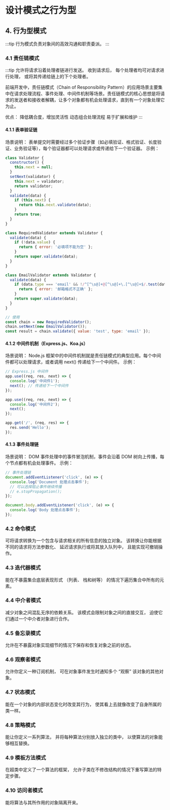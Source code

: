 # 设计模式之行为型

## 4. 行为型模式

:::tip
行为模式负责对象间的高效沟通和职责委派。
:::

### 4.1 责任链模式

:::tip
允许将请求沿着处理者链进行发送。 收到请求后， 每个处理者均可对请求进行处理， 或将其传递给链上的下个处理者。

前端开发中，责任链模式（Chain of Responsibility Pattern）的应用场景主要集中在请求处理流程、事件处理、中间件机制等场景。责任链模式的核心思想是将请求的发送者和接收者解耦，让多个对象都有机会处理请求，直到有一个对象处理它为止。

优点：
降低耦合度，增加灵活性
动态组合处理流程
易于扩展和维护
:::

#### 4.1.1 表单验证链

场景说明：
表单提交时需要经过多个验证步骤（如必填验证、格式验证、长度验证、业务验证等），每个验证器都可以处理请求或传递给下一个验证器。
示例：

```js
class Validator {
  constructor() {
    this.next = null;
  }
  setNext(validator) {
    this.next = validator;
    return validator;
  }
  validate(data) {
    if (this.next) {
      return this.next.validate(data);
    }
    return true;
  }
}

class RequiredValidator extends Validator {
  validate(data) {
    if (!data.value) {
      return { error: '必填项不能为空' };
    }
    return super.validate(data);
  }
}

class EmailValidator extends Validator {
  validate(data) {
    if (data.type === 'email' && !/^[^\s@]+@[^\s@]+\.[^\s@]+$/.test(data.value)) {
      return { error: '邮箱格式不正确' };
    }
    return super.validate(data);
  }
}

// 使用
const chain = new RequiredValidator();
chain.setNext(new EmailValidator());
const result = chain.validate({ value: 'test', type: 'email' });
```

#### 4.1.2 中间件机制（Express.js、Koa.js）

场景说明：
Node.js 框架中的中间件机制就是责任链模式的典型应用。每个中间件都可以处理请求，或者调用 next() 传递给下一个中间件。
示例：

```js
// Express.js 中间件
app.use((req, res, next) => {
  console.log('中间件1');
  next(); // 传递给下一个中间件
});

app.use((req, res, next) => {
  console.log('中间件2');
  next();
});

app.get('/', (req, res) => {
  res.send('Hello');
});
```

#### 4.1.3 事件处理链

场景说明：
DOM 事件处理中的事件冒泡机制，事件会沿着 DOM 树向上传播，每个节点都有机会处理事件。
示例：

```js
// 事件处理链
document.addEventListener('click', (e) => {
  console.log('Document 处理点击事件');
  // 可以选择阻止事件继续传播
  // e.stopPropagation();
});

document.body.addEventListener('click', (e) => {
  console.log('Body 处理点击事件');
});
```

### 4.2 命令模式

可将请求转换为一个包含与请求相关的所有信息的独立对象。 该转换让你能根据不同的请求将方法参数化、 延迟请求执行或将其放入队列中， 且能实现可撤销操作。

### 4.3 迭代器模式

能在不暴露集合底层表现形式 （列表、 栈和树等） 的情况下遍历集合中所有的元素。

### 4.4 中介者模式

减少对象之间混乱无序的依赖关系。 该模式会限制对象之间的直接交互， 迫使它们通过一个中介者对象进行合作。

### 4.5 备忘录模式

允许在不暴露对象实现细节的情况下保存和恢复对象之前的状态。

### 4.6 观察者模式

允许你定义一种订阅机制， 可在对象事件发生时通知多个 “观察” 该对象的其他对象。

### 4.7 状态模式

能在一个对象的内部状态变化时改变其行为， 使其看上去就像改变了自身所属的类一样。

### 4.8 策略模式

能让你定义一系列算法， 并将每种算法分别放入独立的类中， 以使算法的对象能够相互替换。

### 4.9 模板方法模式

在超类中定义了一个算法的框架， 允许子类在不修改结构的情况下重写算法的特定步骤。

### 4.10 访问者模式

能将算法与其所作用的对象隔离开来。
